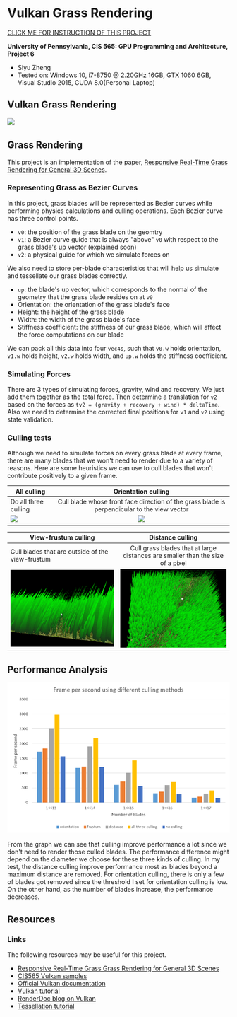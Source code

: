 Vulkan Grass Rendering
===============

[CLICK ME FOR INSTRUCTION OF THIS PROJECT](./instruction.md)

**University of Pennsylvania, CIS 565: GPU Programming and Architecture, Project 6**

* Siyu Zheng
* Tested on: Windows 10, i7-8750 @ 2.20GHz 16GB, GTX 1060 6GB, Visual Studio 2015, CUDA 8.0(Personal Laptop)

## Vulkan Grass Rendering
![](img/final.gif)   

## Grass Rendering

This project is an implementation of the paper, [Responsive Real-Time Grass Rendering for General 3D Scenes](https://www.cg.tuwien.ac.at/research/publications/2017/JAHRMANN-2017-RRTG/JAHRMANN-2017-RRTG-draft.pdf).

### Representing Grass as Bezier Curves

In this project, grass blades will be represented as Bezier curves while performing physics calculations and culling operations. 
Each Bezier curve has three control points.
* `v0`: the position of the grass blade on the geomtry
* `v1`: a Bezier curve guide that is always "above" `v0` with respect to the grass blade's up vector (explained soon)
* `v2`: a physical guide for which we simulate forces on

We also need to store per-blade characteristics that will help us simulate and tessellate our grass blades correctly.
* `up`: the blade's up vector, which corresponds to the normal of the geometry that the grass blade resides on at `v0`
* Orientation: the orientation of the grass blade's face
* Height: the height of the grass blade
* Width: the width of the grass blade's face
* Stiffness coefficient: the stiffness of our grass blade, which will affect the force computations on our blade

We can pack all this data into four `vec4`s, such that `v0.w` holds orientation, `v1.w` holds height, `v2.w` holds width, and 
`up.w` holds the stiffness coefficient.

### Simulating Forces

There are 3 types of simulating forces, gravity, wind and recovery. We just add them together as the total force. Then determine a translation for `v2` based on the forces as `tv2 = (gravity + recovery + wind) * deltaTime`. Also we need to determine the corrected final positions for `v1` and `v2` using state validation. 


### Culling tests

Although we need to simulate forces on every grass blade at every frame, there are many blades that we won't need to render
due to a variety of reasons. Here are some heuristics we can use to cull blades that won't contribute positively to a given frame.

| All culling        | Orientation culling           |
| ------------- |:-------------:|
| Do all three culling| Cull blade whose front face direction of the grass blade is perpendicular to the view vector |
| ![](img/final.gif)  | ![](img/orientation.gif)   |

| View-frustum culling       | Distance culling            |
| ------------- |:-------------:|
| Cull blades that are outside of the view-frustum | Cull grass blades that at large distances are smaller than the size of a pixel |
| ![](img/frustum.gif)      | ![](img/distance.gif)   |

## Performance Analysis

![](img/performance.png) 

From the graph we can see that culling improve performance a lot since we don't need to render those culled blades. The performance difference might depend on the diameter we choose for these three kinds of culling. In my test, the distance culling improve performance most as blades beyond a maximum distance are removed. For orientation culling, there is only a few of blades got removed since the threshold I set for orientation culling is low. On the other hand, as the number of blades increase, the performance decreases.

 

## Resources

### Links

The following resources may be useful for this project.

* [Responsive Real-Time Grass Grass Rendering for General 3D Scenes](https://www.cg.tuwien.ac.at/research/publications/2017/JAHRMANN-2017-RRTG/JAHRMANN-2017-RRTG-draft.pdf)
* [CIS565 Vulkan samples](https://github.com/CIS565-Fall-2018/Vulkan-Samples)
* [Official Vulkan documentation](https://www.khronos.org/registry/vulkan/)
* [Vulkan tutorial](https://vulkan-tutorial.com/)
* [RenderDoc blog on Vulkan](https://renderdoc.org/vulkan-in-30-minutes.html)
* [Tessellation tutorial](http://in2gpu.com/2014/07/12/tessellation-tutorial-opengl-4-3/)
